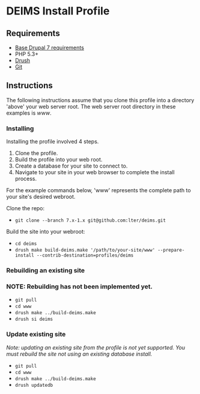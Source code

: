 # DEIMS Install Profile #

## Requirements ##

* [Base Drupal 7 requirements](http://drupal.org/requirements)
* PHP 5.3+
* [Drush](http://drush.ws/)
* [Git](http://git-scm.com/)

## Instructions ##

The following instructions assume that you clone this profile into a directory
'above' your web server root. The web server root directory in these examples
is _www_.

### Installing ###

Installing the profile involved 4 steps.

1.  Clone the profile.
2.  Build the profile into your web root.
3.  Create a database for your site to connect to.
4.  Navigate to your site in your web browser to complete the install process.

For the example commands below, 'www' represents the complete path to your site's desired webroot.

Clone the repo:

* `git clone --branch 7.x-1.x git@github.com:lter/deims.git`

Build the site into your webroot:

* `cd deims`
* `drush make build-deims.make '/path/to/your-site/www' --prepare-install --contrib-destination=profiles/deims`

### Rebuilding an existing site ###

### NOTE: Rebuilding has not been implemented yet. ##

* `git pull`
* `cd www`
* `drush make ../build-deims.make`
* `drush si deims`

### Update existing site ###

*Note: updating an existing site from the profile is not yet supported. You must rebuild the site not using an existing database install.*

* `git pull`
* `cd www`
* `drush make ../build-deims.make`
* `drush updatedb`
